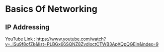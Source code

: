 # Basics Of Networking

## IP Addressing

YouTube Link : https://www.youtube.com/watch?v=_ISu9f8ofZk&list=PLBGx66SQNZ8ZvdIoctCTWB3ApXQpQGEin&index=9
